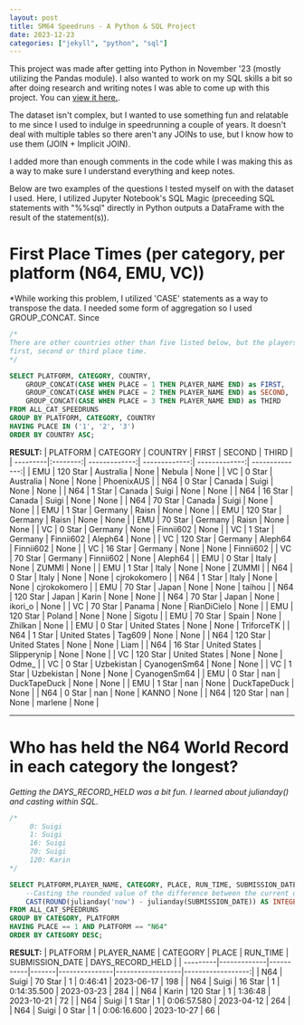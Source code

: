 ```yaml
---
layout: post
title: SM64 Speedruns - A Python & SQL Project
date: 2023-12-23
categories: ["jekyll", "python", "sql"]
---
```


This project was made after getting into Python in November '23 (mostly utilizing the Pandas module). I also wanted to work on my SQL skills a bit so after doing research and writing notes I was able to come up with this project. You can [view it here.](https://github.com/ouchmode/SM64-Speedrun-Data).

The dataset isn't complex, but I wanted to use something fun and relatable to me since I used to indulge in speedrunning a couple of years. It doesn't deal with multiple tables so there aren't any JOINs to use, but I know how to use them (JOIN + Implicit JOIN). 

I added more than enough comments in the code while I was making this as a way to make sure I understand everything and keep notes.

Below are two examples of the questions I tested myself on with the dataset I used. Here, I utilized Jupyter Notebook's SQL Magic (preceeding SQL statements with "%%sql" directly in Python outputs a DataFrame with the result of the statement(s)).


**First Place Times (per category, per platform (N64, EMU, VC))**
======
*While working this problem, I utilized 'CASE' statements as a way to transpose the data. I needed some form of aggregation so I used GROUP_CONCAT. Since 

```sql
/*
There are other countries other than five listed below, but the players in those countries don't have a 
first, second or third place time.
*/

SELECT PLATFORM, CATEGORY, COUNTRY,
    GROUP_CONCAT(CASE WHEN PLACE = 1 THEN PLAYER_NAME END) as FIRST,
    GROUP_CONCAT(CASE WHEN PLACE = 2 THEN PLAYER_NAME END) as SECOND,
    GROUP_CONCAT(CASE WHEN PLACE = 3 THEN PLAYER_NAME END) as THIRD
FROM ALL_CAT_SPEEDRUNS
GROUP BY PLATFORM, CATEGORY, COUNTRY
HAVING PLACE IN ('1', '2', '3')
ORDER BY COUNTRY ASC;
```
**RESULT:**
| PLATFORM | CATEGORY | COUNTRY       | FIRST         | SECOND        | THIRD          |
| ---------|:--------:| -------------:| -------------:| -------------:| --------------:|
| EMU      | 120 Star  | Australia      | None          | Nebula        | None           |
| VC       | 0 Star    | Australia      | None          | None          | PhoenixAUS     |
| N64      | 0 Star    | Canada         | Suigi         | None          | None           |
| N64      | 1 Star    | Canada         | Suigi         | None          | None           |
| N64      | 16 Star   | Canada         | Suigi         | None          | None           |
| N64      | 70 Star   | Canada         | Suigi         | None          | None           |
| EMU      | 1 Star    | Germany        | Raisn         | None          | None           |
| EMU      | 120 Star  | Germany        | Raisn         | None          | None           |
| EMU      | 70 Star   | Germany        | Raisn         | None          | None           |
| VC       | 0 Star    | Germany        | None          | Finnii602     | None           |
| VC       | 1 Star    | Germany        | Finnii602     | Aleph64       | None           |
| VC       | 120 Star  | Germany        | Aleph64       | Finnii602     | None           |
| VC       | 16 Star   | Germany        | None          | None          | Finnii602      |
| VC       | 70 Star   | Germany        | Finnii602     | None          | Aleph64        |
| EMU      | 0 Star    | Italy          | None          | ZUMMI         | None           |
| EMU      | 1 Star    | Italy          | None          | None          | ZUMMI          |
| N64      | 0 Star    | Italy          | None          | None          | cjrokokomero   |
| N64      | 1 Star    | Italy          | None          | None          | cjrokokomero   |
| EMU      | 70 Star   | Japan          | None          | None          | taihou         |
| N64      | 120 Star  | Japan          | Karin         | None          | None           |
| N64      | 70 Star   | Japan          | None          | ikori_o       | None           |
| VC       | 70 Star   | Panama         | None          | RianDiCielo   | None           |
| EMU      | 120 Star  | Poland         | None          | None          | Sigotu         |
| EMU      | 70 Star   | Spain          | None          | Zhilkan       | None           |
| EMU      | 0 Star    | United States   | None          | None          | TriforceTK     |
| N64      | 1 Star    | United States   | Tag609        | None          | None           |
| N64      | 120 Star  | United States   | None          | None          | Liam           |
| N64      | 16 Star   | United States   | Slipperynip    | None          | None           |
| VC       | 120 Star  | United States   | None          | None          | Odme_          |
| VC       | 0 Star    | Uzbekistan      | CyanogenSm64  | None          | None           |
| VC       | 1 Star    | Uzbekistan      | None          | None          | CyanogenSm64   |
| EMU      | 0 Star    | nan             | DuckTapeDuck   | None          | None           |
| EMU      | 1 Star    | nan             | None          | DuckTapeDuck  | None           |
| N64      | 0 Star    | nan             | None          | KANNO         | None           |
| N64      | 120 Star  | nan             | None          | marlene       | None           |



---

**Who has held the N64 World Record in each category the longest?**
======
*Getting the DAYS_RECORD_HELD was a bit fun. I learned about julianday() and casting within SQL.*

```sql
/*
     0: Suigi
     1: Suigi
     16: Suigi
     70: Suigi
     120: Karin
*/

SELECT PLATFORM,PLAYER_NAME, CATEGORY, PLACE, RUN_TIME, SUBMISSION_DATE, 
    --Casting the rounded value of the difference between the current date and the submission date to an integer to get a whole number.
    CAST(ROUND(julianday('now') - julianday(SUBMISSION_DATE)) AS INTEGER) AS DAYS_RECORD_HELD
FROM ALL_CAT_SPEEDRUNS
GROUP BY CATEGORY, PLATFORM
HAVING PLACE == 1 AND PLATFORM == "N64"
ORDER BY CATEGORY DESC;
```
**RESULT:**
| PLATFORM | PLAYER_NAME | CATEGORY  | PLACE | RUN_TIME      | SUBMISSION_DATE | DAYS_RECORD_HELD |
| ---------|-------------|-----------|-------|---------------|------------------|------------------:|
| N64      | Suigi       | 70 Star   | 1     | 0:46:41       | 2023-06-17       | 198              |
| N64      | Suigi       | 16 Star   | 1     | 0:14:35.500   | 2023-03-23       | 284              |
| N64      | Karin       | 120 Star  | 1     | 1:36:48       | 2023-10-21       | 72               |
| N64      | Suigi       | 1 Star    | 1     | 0:06:57.580   | 2023-04-12       | 264              |
| N64      | Suigi       | 0 Star    | 1     | 0:06:16.600   | 2023-10-27       | 66               |

